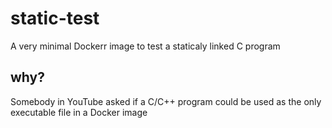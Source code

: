 # static-test
A very minimal Dockerr image to test a staticaly linked C program

## why?
Somebody in YouTube asked if a C/C++ program could be used as the only executable file in a Docker image
